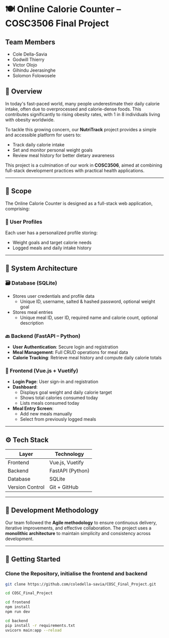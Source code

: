 # 🍽️ Online Calorie Counter – COSC3506 Final Project

## Team Members
- Cole Della-Savia  
- Godwill Thierry  
- Victor Olojo  
- Gihindu Jeerasinghe  
- Solomon Folowosele  

## 📘 Overview
In today's fast-paced world, many people underestimate their daily calorie intake, often due to overprocessed and calorie-dense foods. This contributes significantly to rising obesity rates, with 1 in 8 individuals living with obesity worldwide.

To tackle this growing concern, our **NutriTrack** project provides a simple and accessible platform for users to:
- Track daily calorie intake  
- Set and monitor personal weight goals  
- Review meal history for better dietary awareness  

This project is a culmination of our work in **COSC3506**, aimed at combining full-stack development practices with practical health applications.

---

## 📌 Scope
The Online Calorie Counter is designed as a full-stack web application, comprising:

### 🔐 User Profiles
Each user has a personalized profile storing:
- Weight goals and target calorie needs
- Logged meals and daily intake history

---

## 🧱 System Architecture

### 🗃️ Database (SQLite)
- Stores user credentials and profile data
  - Unique ID, username, salted & hashed password, optional weight goal
- Stores meal entries
  - Unique meal ID, user ID, required name and calorie count, optional description

### 🔙 Backend (FastAPI – Python)
- **User Authentication**: Secure login and registration
- **Meal Management**: Full CRUD operations for meal data
- **Calorie Tracking**: Retrieve meal history and compute daily calorie totals

### 🎨 Frontend (Vue.js + Vuetify)
- **Login Page**: User sign-in and registration
- **Dashboard**:  
  - Displays goal weight and daily calorie target  
  - Shows total calories consumed today  
  - Lists meals consumed today
- **Meal Entry Screen**:  
  - Add new meals manually  
  - Select from previously logged meals  

---

## ⚙️ Tech Stack

| Layer        | Technology      |
|--------------|-----------------|
| Frontend     | Vue.js, Vuetify |
| Backend      | FastAPI (Python)|
| Database     | SQLite          |
| Version Control | Git + GitHub |

---

## 🔄 Development Methodology
Our team followed the **Agile methodology** to ensure continuous delivery, iterative improvements, and effective collaboration. The project uses a **monolithic architecture** to maintain simplicity and consistency across development.

---

## 🚀 Getting Started

### Clone the Repository, initialise the frontend and backend
```bash
git clone https://github.com/coledella-savia/COSC_Final_Project.git

cd COSC_Final_Project

cd frontend
npm install
npm run dev

cd backend
pip install -r requirements.txt
uvicorn main:app --reload


